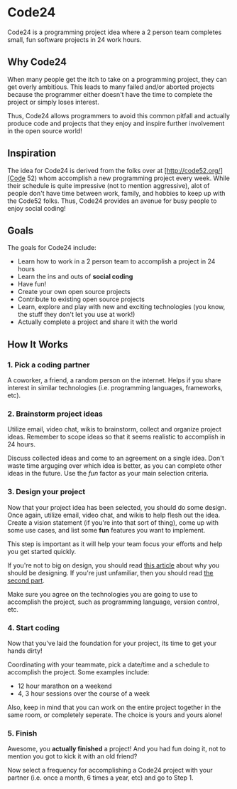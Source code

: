# Code24

Code24 is a programming project idea where a 2 person team completes small, fun
software projects in 24 work hours. 

## Why Code24

When many people get the itch to take on a programming project, they can get
overly ambitious. This leads to many failed and/or aborted projects because the 
programmer either doesn't have the time to complete the project or simply loses
interest.

Thus, Code24 allows programmers to avoid this common pitfall and actually
produce code and projects that they enjoy and inspire further involvement in the
open source world!

## Inspiration

The idea for Code24 is derived from the folks over at 
[http://code52.org/](Code 52) whom accomplish a new programming project every
week. While their schedule is quite impressive (not to mention aggressive), 
alot of people don't have time between work, family, and hobbies to keep up with
the Code52 folks. Thus, Code24 provides an avenue for busy people to enjoy
social coding!

## Goals

The goals for Code24 include:

* Learn how to work in a 2 person team to accomplish a project in 24 hours
* Learn the ins and outs of __social coding__
* Have fun!
* Create your own open source projects
* Contribute to existing open source projects
* Learn, explore and play with new and exciting technologies (you know, the
stuff they don't let you use at work!)
* Actually complete a project and share it with the world

## How It Works

### 1. Pick a coding partner

A coworker, a friend, a random person on the internet. Helps if you share
interest in similar technologies (i.e. programming languages, frameworks, etc).

### 2. Brainstorm project ideas

Utilize email, video chat, wikis to brainstorm, collect and organize project
ideas. Remember to scope ideas so that it seems realistic to accomplish in 24
hours.

Discuss collected ideas and come to an agreement on a single idea. Don't waste
time arguging over which idea is better, as you can complete other ideas in the
future. Use the _fun_ factor as your main selection criteria.

### 3. Design your project

Now that your project idea has been selected, you should do some design. Once
again, utilize email, video chat, and wikis to help flesh out the idea. Create a
vision statement (if you're into that sort of thing), come up with some use
cases, and list some __fun__ features you want to implement.

This step is important as it will help your team focus your efforts and help you
get started quickly.

If you're not to big on design, you should read
[this article](http://www.joelonsoftware.com/articles/fog0000000036.html) about
why you should be designing. If you're just unfamiliar, then you should read
[the second part](http://www.joelonsoftware.com/articles/fog0000000035.html).

Make sure you agree on the technologies you are going to use to accomplish the
project, such as programming language, version control, etc.

### 4. Start coding

Now that you've laid the foundation for your project, its time to get your hands
dirty!

Coordinating with your teammate, pick a date/time and a schedule to accomplish
the project. Some examples include:

* 12 hour marathon on a weekend
* 4, 3 hour sessions over the course of a week

Also, keep in mind that you can work on the entire project together in the same
room, or completely seperate. The choice is yours and yours alone!

### 5. Finish

Awesome, you __actually finished__ a project! And you had fun doing it, not to
mention you got to kick it with an old friend? 

Now select a frequency for accomplishing a Code24 project with your partner
(i.e. once a month, 6 times a year, etc) and go to Step 1.

